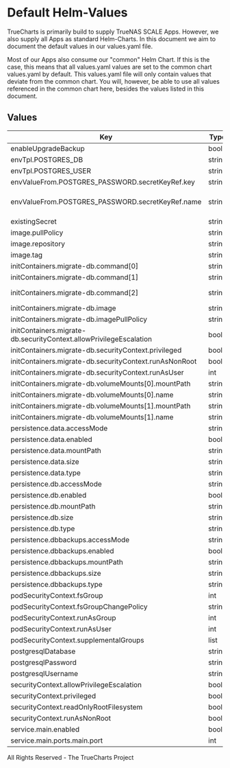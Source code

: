 # Default Helm-Values

TrueCharts is primarily build to supply TrueNAS SCALE Apps.
However, we also supply all Apps as standard Helm-Charts. In this document we aim to document the default values in our values.yaml file.

Most of our Apps also consume our "common" Helm Chart.
If this is the case, this means that all values.yaml values are set to the common chart values.yaml by default. This values.yaml file will only contain values that deviate from the common chart.
You will, however, be able to use all values referenced in the common chart here, besides the values listed in this document.

## Values

| Key | Type | Default | Description |
|-----|------|---------|-------------|
| enableUpgradeBackup | bool | `false` |  |
| envTpl.POSTGRES_DB | string | `"{{ .Values.postgresqlDatabase }}"` |  |
| envTpl.POSTGRES_USER | string | `"{{ .Values.postgresqlUsername }}"` |  |
| envValueFrom.POSTGRES_PASSWORD.secretKeyRef.key | string | `"postgresql-password"` |  |
| envValueFrom.POSTGRES_PASSWORD.secretKeyRef.name | string | `"{{ ( tpl .Values.existingSecret $ ) | default ( include \"common.names.fullname\" . ) }}"` |  |
| existingSecret | string | `""` |  |
| image.pullPolicy | string | `"IfNotPresent"` |  |
| image.repository | string | `"bitnami/postgresql"` |  |
| image.tag | string | `"13.4.0@sha256:abfb7efd31afc36a8b16aa077bb9dd165c4f635412affef37c7859605fda762c"` |  |
| initContainers.migrate-db.command[0] | string | `"/bin/sh"` |  |
| initContainers.migrate-db.command[1] | string | `"-cx"` |  |
| initContainers.migrate-db.command[2] | string | `"echo 'trying to migrate old db to new location...'\nmkdir -p /bitnami/postgresql/data\nmv -f /bitnami/postgresql/old/* /bitnami/postgresql/data/ || true\nchown -R {{ .Values.podSecurityContext.runAsUser }}:{{ .Values.podSecurityContext.fsGroup }} /bitnami/postgresql/data\nchmod 775 /bitnami/postgresql/data\n"` |  |
| initContainers.migrate-db.image | string | `"{{ .Values.alpineImage.repository}}:{{ .Values.alpineImage.tag }}"` |  |
| initContainers.migrate-db.imagePullPolicy | string | `"IfNotPresent"` |  |
| initContainers.migrate-db.securityContext.allowPrivilegeEscalation | bool | `true` |  |
| initContainers.migrate-db.securityContext.privileged | bool | `true` |  |
| initContainers.migrate-db.securityContext.runAsNonRoot | bool | `false` |  |
| initContainers.migrate-db.securityContext.runAsUser | int | `0` |  |
| initContainers.migrate-db.volumeMounts[0].mountPath | string | `"/bitnami/postgresql/old"` |  |
| initContainers.migrate-db.volumeMounts[0].name | string | `"db"` |  |
| initContainers.migrate-db.volumeMounts[1].mountPath | string | `"/bitnami/postgresql"` |  |
| initContainers.migrate-db.volumeMounts[1].name | string | `"data"` |  |
| persistence.data.accessMode | string | `"ReadWriteOnce"` |  |
| persistence.data.enabled | bool | `true` |  |
| persistence.data.mountPath | string | `"/bitnami/postgresql"` |  |
| persistence.data.size | string | `"999Gi"` |  |
| persistence.data.type | string | `"pvc"` |  |
| persistence.db.accessMode | string | `"ReadWriteOnce"` |  |
| persistence.db.enabled | bool | `true` |  |
| persistence.db.mountPath | string | `"/bitnami/postgresql/old"` |  |
| persistence.db.size | string | `"999Gi"` |  |
| persistence.db.type | string | `"pvc"` |  |
| persistence.dbbackups.accessMode | string | `"ReadWriteOnce"` |  |
| persistence.dbbackups.enabled | bool | `true` |  |
| persistence.dbbackups.mountPath | string | `"/dbbackups"` |  |
| persistence.dbbackups.size | string | `"999Gi"` |  |
| persistence.dbbackups.type | string | `"pvc"` |  |
| podSecurityContext.fsGroup | int | `568` |  |
| podSecurityContext.fsGroupChangePolicy | string | `"OnRootMismatch"` |  |
| podSecurityContext.runAsGroup | int | `0` |  |
| podSecurityContext.runAsUser | int | `568` |  |
| podSecurityContext.supplementalGroups | list | `[]` |  |
| postgresqlDatabase | string | `"test"` |  |
| postgresqlPassword | string | `"testpass"` |  |
| postgresqlUsername | string | `"test"` |  |
| securityContext.allowPrivilegeEscalation | bool | `true` |  |
| securityContext.privileged | bool | `false` |  |
| securityContext.readOnlyRootFilesystem | bool | `false` |  |
| securityContext.runAsNonRoot | bool | `false` |  |
| service.main.enabled | bool | `true` |  |
| service.main.ports.main.port | int | `5432` |  |

All Rights Reserved - The TrueCharts Project
